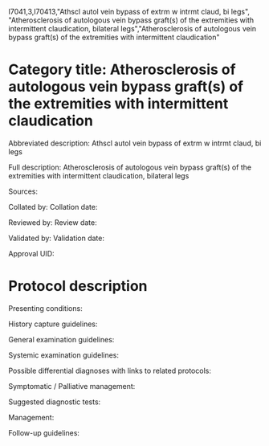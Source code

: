 I7041,3,I70413,"Athscl autol vein bypass of extrm w intrmt claud, bi legs", "Atherosclerosis of autologous vein bypass graft(s) of the extremities with intermittent claudication, bilateral legs","Atherosclerosis of autologous vein bypass graft(s) of the extremities with intermittent claudication"
# Category title: Atherosclerosis of autologous vein bypass graft(s) of the extremities with intermittent claudication

Abbreviated description: Athscl autol vein bypass of extrm w intrmt claud, bi legs

Full description: Atherosclerosis of autologous vein bypass graft(s) of the extremities with intermittent claudication, bilateral legs

Sources:

Collated by:
Collation date:

Reviewed by:
Review date:

Validated by:
Validation date:

Approval UID:

# Protocol description

Presenting conditions:

History capture guidelines:

General examination guidelines:

Systemic examination guidelines:

Possible differential diagnoses with links to related protocols:

Symptomatic / Palliative management:

Suggested diagnostic tests:

Management:

Follow-up guidelines:

